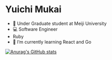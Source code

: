 # Yuichi Mukai

- 📝 Under Graduate student at Meiji University
- 💻 Software Engineer
- Ruby
- 🌱 I’m currently learning React and Go 

[![Anurag's GitHub stats](https://github-readme-stats.vercel.app/api?username=yuichimukai&theme=react)](https://github.com/anuraghazra/github-readme-stats)

